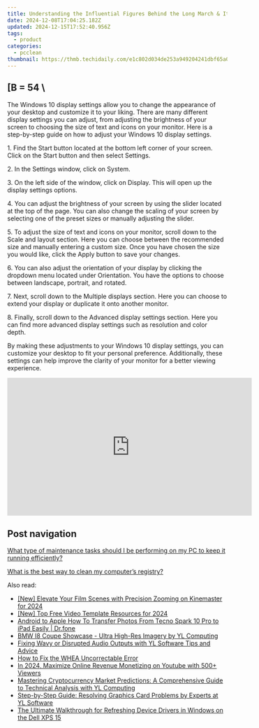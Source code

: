 ```yaml
---
title: Understanding the Influential Figures Behind the Long March & Its Lasting Consequences with YL Software
date: 2024-12-08T17:04:25.182Z
updated: 2024-12-15T17:52:40.956Z
tags:
  - product
categories:
  - pcclean
thumbnail: https://thmb.techidaily.com/e1c802d034de253a949204241dbf65a06fa99afd9e0063ab337a82a91478e440.jpg
---
```


## \[B = 54 \

The Windows 10 display settings allow you to change the appearance of your desktop and customize it to your liking. There are many different display settings you can adjust, from adjusting the brightness of your screen to choosing the size of text and icons on your monitor. Here is a step-by-step guide on how to adjust your Windows 10 display settings. 

1\. Find the Start button located at the bottom left corner of your screen. Click on the Start button and then select Settings.

2\. In the Settings window, click on System.

3\. On the left side of the window, click on Display. This will open up the display settings options. 

4\. You can adjust the brightness of your screen by using the slider located at the top of the page. You can also change the scaling of your screen by selecting one of the preset sizes or manually adjusting the slider.

5\. To adjust the size of text and icons on your monitor, scroll down to the Scale and layout section. Here you can choose between the recommended size and manually entering a custom size. Once you have chosen the size you would like, click the Apply button to save your changes.

6\. You can also adjust the orientation of your display by clicking the dropdown menu located under Orientation. You have the options to choose between landscape, portrait, and rotated.

7\. Next, scroll down to the Multiple displays section. Here you can choose to extend your display or duplicate it onto another monitor.

8\. Finally, scroll down to the Advanced display settings section. Here you can find more advanced display settings such as resolution and color depth. 

By making these adjustments to your Windows 10 display settings, you can customize your desktop to fit your personal preference. Additionally, these settings can help improve the clarity of your monitor for a better viewing experience.

<!-- affiliate ads begin -->
<iframe width="560" height="315" src="https://www.youtube.com/embed/cC-HtDQVoG0?si=nQcoa7q8q2IL8U0m" title="YouTube video player" frameborder="0" allow="accelerometer; autoplay; clipboard-write; encrypted-media; gyroscope; picture-in-picture; web-share" referrerpolicy="strict-origin-when-cross-origin" allowfullscreen></iframe>
<!-- affiliate ads end -->

## Post navigation

[What type of maintenance tasks should I be performing on my PC to keep it running efficiently?](https://tools.techidaily.com/pcclean/products/)

[What is the best way to clean my computer’s registry?](https://tools.techidaily.com/pcclean/products/)

<ins class="adsbygoogle"
     style="display:block"
     data-ad-format="autorelaxed"
     data-ad-client="ca-pub-7571918770474297"
     data-ad-slot="1223367746"></ins>

<ins class="adsbygoogle"
     style="display:block"
     data-ad-client="ca-pub-7571918770474297"
     data-ad-slot="8358498916"
     data-ad-format="auto"
     data-full-width-responsive="true"></ins>

<span class="atpl-alsoreadstyle">Also read:</span>
<div><ul>
<li><a href="https://fox-boxes.techidaily.com/new-elevate-your-film-scenes-with-precision-zooming-on-kinemaster-for-2024/"><u>[New] Elevate Your Film Scenes with Precision Zooming on Kinemaster for 2024</u></a></li>
<li><a href="https://article-tips.techidaily.com/new-top-free-video-template-resources-for-2024/"><u>[New] Top Free Video Template Resources for 2024</u></a></li>
<li><a href="https://blog-min.techidaily.com/android-to-apple-how-to-transfer-photos-from-tecno-spark-10-pro-to-ipad-easily-drfone-by-drfone-transfer-from-android-transfer-from-android/"><u>Android to Apple How To Transfer Photos From Tecno Spark 10 Pro to iPad Easily | Dr.fone</u></a></li>
<li><a href="https://discover-alternatives.techidaily.com/bmw-i8-coupe-showcase-ultra-high-res-imagery-by-yl-computing/"><u>BMW I8 Coupe Showcase - Ultra High-Res Imagery by YL Computing</u></a></li>
<li><a href="https://discover-alternatives.techidaily.com/fixing-wavy-or-disrupted-audio-outputs-with-yl-software-tips-and-advice/"><u>Fixing Wavy or Disrupted Audio Outputs with YL Software Tips and Advice</u></a></li>
<li><a href="https://tech-renaissance.techidaily.com/how-to-fix-the-whea-uncorrectable-error/"><u>How to Fix the WHEA Uncorrectable Error</u></a></li>
<li><a href="https://youtube-zero.techidaily.com/24-maximize-online-revenue-monetizing-on-youtube-with-500plus-viewers/"><u>In 2024, Maximize Online Revenue Monetizing on Youtube with 500+ Viewers</u></a></li>
<li><a href="https://discover-alternatives.techidaily.com/mastering-cryptocurrency-market-predictions-a-comprehensive-guide-to-technical-analysis-with-yl-computing/"><u>Mastering Cryptocurrency Market Predictions: A Comprehensive Guide to Technical Analysis with YL Computing</u></a></li>
<li><a href="https://discover-alternatives.techidaily.com/step-by-step-guide-resolving-graphics-card-problems-by-experts-at-yl-software/"><u>Step-by-Step Guide: Resolving Graphics Card Problems by Experts at YL Software</u></a></li>
<li><a href="https://hardware-updates.techidaily.com/the-ultimate-walkthrough-for-refreshing-device-drivers-in-windows-on-the-dell-xps-15/"><u>The Ultimate Walkthrough for Refreshing Device Drivers in Windows on the Dell XPS 15</u></a></li>
</ul></div>

